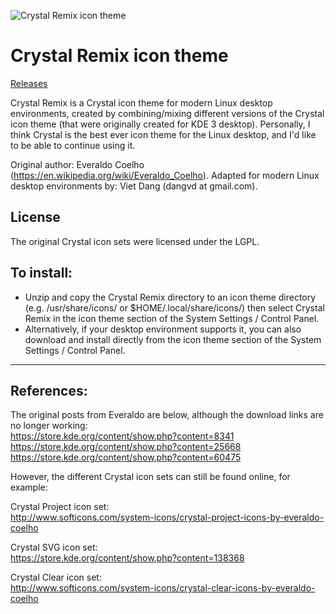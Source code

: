 ![Crystal Remix icon theme](https://github.com/dangvd/crystal-remix-icon-theme/raw/main/crystal-remix-icon-theme.jpg)

# Crystal Remix icon theme

[Releases](https://github.com/dangvd/crystal-remix-icon-theme/releases)

Crystal Remix is a Crystal icon theme for modern Linux desktop environments, created by combining/mixing different versions of the Crystal icon theme (that were originally created for KDE 3 desktop). Personally, I think Crystal is the best ever icon theme for the Linux desktop, and I'd like to be able to continue using it.

Original author: Everaldo Coelho (https://en.wikipedia.org/wiki/Everaldo_Coelho).
Adapted for modern Linux desktop environments by: Viet Dang (dangvd at gmail.com).

## License

The original Crystal icon sets were licensed under the LGPL.

## To install:
- Unzip and copy the Crystal Remix directory to an icon theme directory (e.g. /usr/share/icons/ or $HOME/.local/share/icons/) then select Crystal Remix in the icon theme section of the System Settings / Control Panel.
- Alternatively, if your desktop environment supports it, you can also download and install directly from the icon theme section of the System Settings / Control Panel.

---

## References:

The original posts from Everaldo are below, although the download links are no longer working:  
https://store.kde.org/content/show.php?content=8341
https://store.kde.org/content/show.php?content=25668
https://store.kde.org/content/show.php?content=60475

However, the different Crystal icon sets can still be found online, for example:

Crystal Project icon set:  
http://www.softicons.com/system-icons/crystal-project-icons-by-everaldo-coelho

Crystal SVG icon set:  
https://store.kde.org/content/show.php?content=138368

Crystal Clear icon set:  
http://www.softicons.com/system-icons/crystal-clear-icons-by-everaldo-coelho

